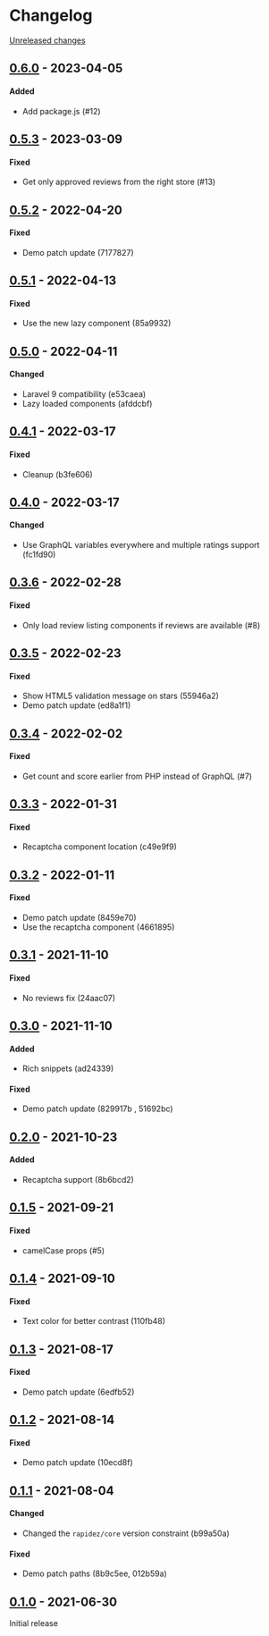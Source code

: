 # Changelog 

[Unreleased changes](https://github.com/rapidez/reviews/compare/0.6.0...master)
## [0.6.0](https://github.com/rapidez/reviews/releases/tag/0.6.0) - 2023-04-05

#### Added

- Add package.js (#12)

## [0.5.3](https://github.com/rapidez/reviews/releases/tag/0.5.3) - 2023-03-09

#### Fixed

- Get only approved reviews from the right store (#13)

## [0.5.2](https://github.com/rapidez/reviews/releases/tag/0.5.2) - 2022-04-20

#### Fixed

- Demo patch update (7177827)

## [0.5.1](https://github.com/rapidez/reviews/releases/tag/0.5.1) - 2022-04-13

#### Fixed

- Use the new lazy component (85a9932)

## [0.5.0](https://github.com/rapidez/reviews/releases/tag/0.5.0) - 2022-04-11

#### Changed

- Laravel 9 compatibility (e53caea)
- Lazy loaded components (afddcbf)

## [0.4.1](https://github.com/rapidez/reviews/releases/tag/0.4.1) - 2022-03-17

#### Fixed

- Cleanup (b3fe606)

## [0.4.0](https://github.com/rapidez/reviews/releases/tag/0.4.0) - 2022-03-17

#### Changed

- Use GraphQL variables everywhere and multiple ratings support (fc1fd90)

## [0.3.6](https://github.com/rapidez/reviews/releases/tag/0.3.6) - 2022-02-28

#### Fixed

- Only load review listing components if reviews are available (#8)

## [0.3.5](https://github.com/rapidez/reviews/releases/tag/0.3.5) - 2022-02-23

#### Fixed

- Show HTML5 validation message on stars (55946a2)
- Demo patch update (ed8a1f1)

## [0.3.4](https://github.com/rapidez/reviews/releases/tag/0.3.4) - 2022-02-02

#### Fixed

- Get count and score earlier from PHP instead of GraphQL (#7)

## [0.3.3](https://github.com/rapidez/reviews/releases/tag/0.3.3) - 2022-01-31

#### Fixed

- Recaptcha component location (c49e9f9)

## [0.3.2](https://github.com/rapidez/reviews/releases/tag/0.3.2) - 2022-01-11

#### Fixed

- Demo patch update (8459e70)
- Use the recaptcha component (4661895)

## [0.3.1](https://github.com/rapidez/reviews/releases/tag/0.3.1) - 2021-11-10

#### Fixed

- No reviews fix (24aac07)

## [0.3.0](https://github.com/rapidez/reviews/releases/tag/0.3.0) - 2021-11-10

#### Added

- Rich snippets (ad24339)

#### Fixed

- Demo patch update (829917b , 51692bc)

## [0.2.0](https://github.com/rapidez/reviews/releases/tag/0.2.0) - 2021-10-23

#### Added

- Recaptcha support (8b6bcd2)

## [0.1.5](https://github.com/rapidez/reviews/releases/tag/0.1.5) - 2021-09-21

#### Fixed

- camelCase props (#5)

## [0.1.4](https://github.com/rapidez/reviews/releases/tag/0.1.4) - 2021-09-10

#### Fixed

- Text color for better contrast (110fb48)

## [0.1.3](https://github.com/rapidez/reviews/releases/tag/0.1.3) - 2021-08-17

#### Fixed

- Demo patch update (6edfb52)

## [0.1.2](https://github.com/rapidez/reviews/releases/tag/0.1.2) - 2021-08-14

#### Fixed

- Demo patch update (10ecd8f)

## [0.1.1](https://github.com/rapidez/reviews/releases/tag/0.1.1) - 2021-08-04

#### Changed

- Changed the `rapidez/core` version constraint (b99a50a)

#### Fixed

- Demo patch paths (8b9c5ee, 012b59a)

## [0.1.0](https://github.com/rapidez/reviews/releases/tag/0.1.0) - 2021-06-30

Initial release

